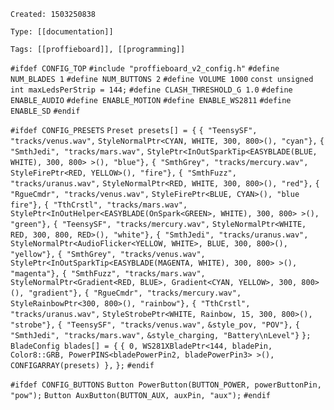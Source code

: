 `Created: 1503250838`

`Type: [[documentation]]`

`Tags: [[proffieboard]], [[programming]]`

`#ifdef CONFIG_TOP`
`#include "proffieboard_v2_config.h"`
`#define NUM_BLADES 1`
`#define NUM_BUTTONS 2`
`#define VOLUME 1000`
`const unsigned int maxLedsPerStrip = 144;`
`#define CLASH_THRESHOLD_G 1.0`
`#define ENABLE_AUDIO`
`#define ENABLE_MOTION`
`#define ENABLE_WS2811`
`#define ENABLE_SD`
`#endif`

`#ifdef CONFIG_PRESETS`
`Preset presets[] = {`
   `{ "TeensySF", "tracks/venus.wav",`
    `StyleNormalPtr<CYAN, WHITE, 300, 800>(), "cyan"},`
   `{ "SmthJedi", "tracks/mars.wav",`
    `StylePtr<InOutSparkTip<EASYBLADE(BLUE, WHITE), 300, 800> >(), "blue"},`
   `{ "SmthGrey", "tracks/mercury.wav",`
    `StyleFirePtr<RED, YELLOW>(), "fire"},`
   `{ "SmthFuzz", "tracks/uranus.wav",`
    `StyleNormalPtr<RED, WHITE, 300, 800>(), "red"},`
   `{ "RgueCmdr", "tracks/venus.wav",`
    `StyleFirePtr<BLUE, CYAN>(), "blue fire"},`
   `{ "TthCrstl", "tracks/mars.wav",`
    `StylePtr<InOutHelper<EASYBLADE(OnSpark<GREEN>, WHITE), 300, 800> >(), "green"},`
   `{ "TeensySF", "tracks/mercury.wav",`
    `StyleNormalPtr<WHITE, RED, 300, 800, RED>(), "white"},`
   `{ "SmthJedi", "tracks/uranus.wav",`
    `StyleNormalPtr<AudioFlicker<YELLOW, WHITE>, BLUE, 300, 800>(), "yellow"},`
   `{ "SmthGrey", "tracks/venus.wav",`
    `StylePtr<InOutSparkTip<EASYBLADE(MAGENTA, WHITE), 300, 800> >(), "magenta"},`
   `{ "SmthFuzz", "tracks/mars.wav",`
    `StyleNormalPtr<Gradient<RED, BLUE>, Gradient<CYAN, YELLOW>, 300, 800>(), "gradient"},`
   `{ "RgueCmdr", "tracks/mercury.wav",`
    `StyleRainbowPtr<300, 800>(), "rainbow"},`
   `{ "TthCrstl", "tracks/uranus.wav",`
    `StyleStrobePtr<WHITE, Rainbow, 15, 300, 800>(), "strobe"},`
   `{ "TeensySF", "tracks/venus.wav",`
    `&style_pov, "POV"},`
   `{ "SmthJedi", "tracks/mars.wav",`
    `&style_charging, "Battery\nLevel"}`
`};`
`BladeConfig blades[] = {`
 `{ 0, WS281XBladePtr<144, bladePin, Color8::GRB, PowerPINS<bladePowerPin2, bladePowerPin3> >(), CONFIGARRAY(presets) },`
`};`
`#endif`

`#ifdef CONFIG_BUTTONS`
`Button PowerButton(BUTTON_POWER, powerButtonPin, "pow");`
`Button AuxButton(BUTTON_AUX, auxPin, "aux");`
`#endif`